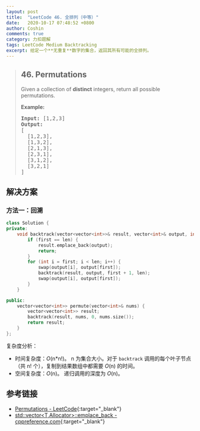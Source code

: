 ```yaml
---
layout: post
title:  "LeetCode 46. 全排列（中等）"
date:   2020-10-17 07:48:52 +0800
author: Coshin
comments: true
category: 力扣题解
tags: LeetCode Medium Backtracking
excerpt: 给定一个**无重复**数字的集合，返回其所有可能的全排列。
---
```

> ## 46. Permutations
> 
> Given a collection of **distinct** integers, return all possible permutations.
> 
> **Example:**
> 
> <pre>
> <strong>Input:</strong> [1,2,3]
> <strong>Output:</strong>
> [
>   [1,2,3],
>   [1,3,2],
>   [2,1,3],
>   [2,3,1],
>   [3,1,2],
>   [3,2,1]
> ]
> </pre>

## 解决方案

### 方法一：回溯

```cpp
class Solution {
private:
    void backtrack(vector<vector<int>>& result, vector<int>& output, int first, int len) {
        if (first == len) {
            result.emplace_back(output);
            return;
        }
        for (int i = first; i < len; i++) {
            swap(output[i], output[first]);
            backtrack(result, output, first + 1, len);
            swap(output[i], output[first]);
        }
    }

public:
    vector<vector<int>> permute(vector<int>& nums) {
        vector<vector<int>> result;
        backtrack(result, nums, 0, nums.size());
        return result;
    }
};
```

复杂度分析：
* 时间复杂度：*O*(n\*n!)。
  n 为集合大小。对于 `backtrack` 调用的每个叶子节点（共 n! 个），复制到结果数组中都需要 *O*(n) 的时间。
* 空间复杂度：*O*(n)。
  递归调用的深度为 *O*(n)。

## 参考链接

* [Permutations - LeetCode](https://leetcode.com/problems/permutations/){:target="_blank"}
* [std::vector<T,Allocator>::emplace_back - cppreference.com](https://en.cppreference.com/w/cpp/container/vector/emplace_back){:target="_blank"}
